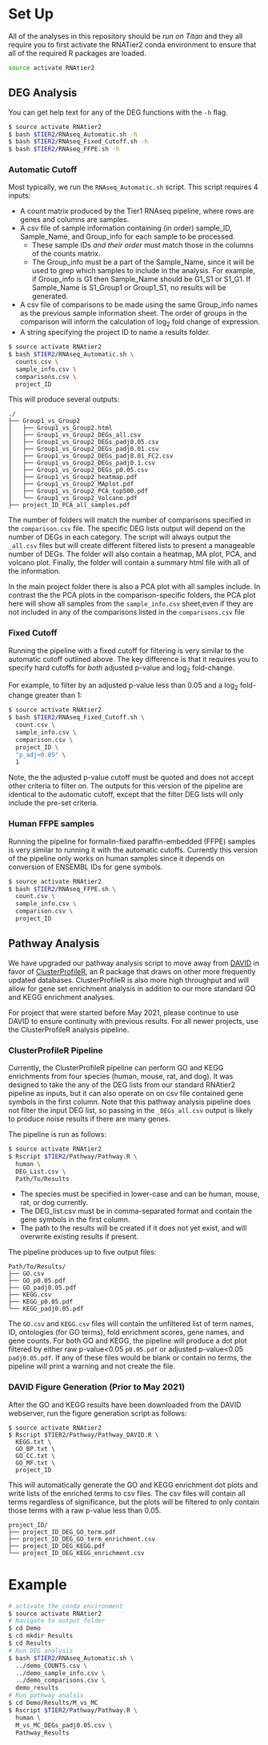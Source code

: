 # Set Up
All of the analyses in this repository should be *run on Titan* and they all require you to first activate the RNATier2 conda environment to ensure that all of the required R packages are loaded.
```bash
source activate RNAtier2
```

## DEG Analysis

You can get help text for any of the DEG functions with the `-h` flag.
```bash
$ source activate RNAtier2
$ bash $TIER2/RNAseq_Automatic.sh -h 
$ bash $TIER2/RNAseq_Fixed_Cutoff.sh -h
$ bash $TIER2/RNAseq_FFPE.sh -h
```
### Automatic Cutoff

Most typically, we run the `RNAseq_Automatic.sh` script. This script requires 4 inputs:

- A count matrix produced by the Tier1 RNAseq pipeline, where rows are genes and columns are samples.
- A csv file of sample information containing (in order)  sample_ID, Sample_Name, and Group_info for each sample to be processed. 
  - These sample IDs *and their order* must match those in the columns of the counts matrix. 
  - The Group_info must be a part of the Sample_Name, since it will be used to grep which samples to include in the analysis. For example, if Group_info is G1 then Sample_Name should be G1_S1 or S1_G1. If Sample_Name is S1_Group1 or Group1_S1, no results will be generated. 
- A csv file of comparisons to be made using the same Group_info names as the previous sample information sheet. The order of groups in the comparison will inform the calculation of log<sub>2</sub> fold change of expression.
- A string specifying the project ID to name a results folder.

```bash
$ source activate RNAtier2
$ bash $TIER2/RNAseq_Automatic.sh \
  counts.csv \
  sample_info.csv \
  comparisons.csv \
  project_ID
```

This will produce several outputs:
```
./
├── Group1_vs_Group2
│   ├── Group1_vs_Group2.html
│   ├── Group1_vs_Group2_DEGs_all.csv
│   ├── Group1_vs_Group2_DEGs_padj0.05.csv
│   ├── Group1_vs_Group2_DEGs_padj0.01.csv
│   ├── Group1_vs_Group2_DEGs_padj0.01_FC2.csv
│   ├── Group1_vs_Group2_DEGs_padj0.1.csv
│   ├── Group1_vs_Group2_DEGs_p0.05.csv
│   ├── Group1_vs_Group2_heatmap.pdf
│   ├── Group1_vs_Group2_MAplot.pdf
│   ├── Group1_vs_Group2_PCA_top500.pdf
│   └── Group1_vs_Group2_Volcano.pdf
├── project_ID_PCA_all_samples.pdf
```
The number of folders will match the number of comparisons specified in the `comparison.csv` file. The specific DEG lists output will depend on the number of DEGs in each category. The script will always output the `_all.csv` files but will create different filtered lists to present a manageable number of DEGs. The folder will also contain a heatmap, MA plot, PCA, and volcano plot. Finally, the folder will contain a summary html file with all of the information.

In the main project folder there is also a PCA plot with all samples include. In contrast the the PCA plots in the comparison-specific folders, the PCA plot here will show all samples from the `sample_info.csv` sheet,even if they are not included in any of the comparisons listed in the `comparisons.csv` file

### Fixed Cutoff

Running the pipeline with a fixed cutoff for filtering is very similar to the automatic cutoff outlined above. The key difference is that it requires you to specify hard cutoffs for *both* adjusted p-value and log<sub>2</sub> fold-change.

For example, to filter by an adjusted p-value less than 0.05 and a log<sub>2</sub> fold-change greater than 1:
```bash
$ source activate RNAtier2
$ bash $TIER2/RNAseq_Fixed_Cutoff.sh \
  count.csv \
  sample_info.csv \
  comparison.csv \
  project_ID \
  "p_adj<0.05" \
  1
```

Note, the the adjusted p-value cutoff must be quoted and does not accept other criteria to filter on. The outputs for this version of the pipeline are identical to the automatic cutoff, except that the filter DEG lists will only include the pre-set criteria.


### Human FFPE samples

Running the pipeline for formalin-fixed paraffin-embedded (FFPE) samples is very similar to running it with the automatic cutoffs. Currently this version of the pipeline only works on human samples since it depends on conversion of ENSEMBL IDs for gene symbols.

```bash
$ source activate RNAtier2
$ bash $TIER2/RNAseq_FFPE.sh \
  count.csv \
  sample_info.csv \
  comparison.csv \
  project_ID
```

## Pathway Analysis

We have upgraded our pathway analysis script to move away from [DAVID](https://david.ncifcrf.gov/) in favor of [ClusterProfileR](https://yulab-smu.top/clusterProfiler-book/), an R package that draws on other more frequently updated databases. ClusterProfileR is also more high throughput and will allow for gene set enrichment analysis in addition to our more standard GO and KEGG enrichment analyses.

For project that were started before May 2021, please continue to use DAVID to ensure continuity with previous results. For all newer projects, use the ClusterProfileR analysis pipeline.

### ClusterProfileR Pipeline

Currently, the ClusterProfileR pipeline can perform GO and KEGG enrichments from four species (human, mouse, rat, and dog). It was designed to take the any of the DEG lists from our standard RNAtier2 pipeline as inputs, but it can also operate on on csv file contained gene symbols in the first column. Note that this pathway analysis pipeline does not filter the input DEG list, so passing in the `_DEGs_all.csv` output is likely to produce noise results if there are many genes.

The pipeline is run as follows:

```bash
$ source activate RNAtier2
$ Rscript $TIER2/Pathway/Pathway.R \
  human \
  DEG_List.csv \
  Path/To/Results
```

- The species must be specified in lower-case and can be human, mouse, rat, or dog currently.
- The DEG_list.csv must be in comma-separated format and contain the gene symbols in the first column.
- The path to the results will be created if it does not yet exist, and will overwrite existing results if present.

The pipeline produces up to five output files:

```
Path/To/Results/
├── GO.csv
├── GO_p0.05.pdf
├── GO_padj0.05.pdf
├── KEGG.csv
├── KEGG_p0.05.pdf
└── KEGG_padj0.05.pdf
```

The `GO.csv` and `KEGG.csv` files will contain the unfiltered list of term names, ID, ontologies (for GO terms), fold enrichment scores, gene names, and gene counts. For both GO and KEGG, the pipeline will produce a dot plot filtered by either raw p-value<0.05 `p0.05.pdf` or adjusted p-value<0.05 `padj0.05.pdf`. If any of these files would be blank or contain no terms, the pipeline will print a warning and not create the file.

### DAVID Figure Generation (Prior to May 2021)

After the GO and KEGG results have been downloaded from the DAVID webserver, run the figure generation script as follows:

```
$ source activate RNAtier2
$ Rscript $TIER2/Pathway/Pathway_DAVID.R \
  KEGG.txt \
  GO_BP.txt \
  GO_CC.txt \
  GO_MF.txt \
  project_ID
```

This will automatically generate the GO and KEGG enrichment dot plots and write lists of the enriched terms to csv files. The csv files will contain all terms regardless of significance, but the plots will be filtered to only contain those terms with a raw p-value less than 0.05.

```
project_ID/
├── project_ID_DEG_GO_term.pdf
├── project_ID_DEG_GO_term_enrichment.csv
├── project_ID_DEG_KEGG.pdf
└── project_ID_DEG_KEGG_enrichment.csv
```

# Example

```bash
# activate the conda environment
$ source activate RNAtier2
# Navigate to output folder
$ cd Demo
$ cd mkdir Results
$ cd Results
# Run DEG analysis
$ bash $TIER2/RNAseq_Automatic.sh \
  ../demo_COUNTS.csv \
  ../demo_sample_info.csv \
  ../demo_comparisons.csv \
  demo_results
# Run pathway analsis
$ cd Demo/Results/M_vs_MC
$ Rscript $TIER2/Pathway/Pathway.R \
  human \
  M_vs_MC_DEGs_padj0.05.csv \
  Pathway_Results
```
